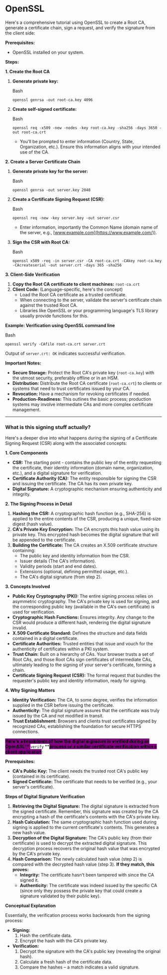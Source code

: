 # OpenSSL

Here's a comprehensive tutorial using OpenSSL to create a Root CA, generate a certificate chain, sign a request, and verify the signature from the client side:

**Prerequisites:**

* OpenSSL installed on your system.

**Steps:**

**1. Create the Root CA**

1.  **Generate private key:**

    Bash

    ```
    openssl genrsa -out root-ca.key 4096
    ```
2.  **Create self-signed certificate:**

    Bash

    ```
    openssl req -x509 -new -nodes -key root-ca.key -sha256 -days 3650 -out root-ca.crt 
    ```

    * You'll be prompted to enter information (Country, State, Organization, etc.). Ensure this information aligns with your intended use of the CA.

**2. Create a Server Certificate Chain**

1.  **Generate private key for the server:**

    Bash

    ```
    openssl genrsa -out server.key 2048 
    ```
2.  **Create a Certificate Signing Request (CSR):**

    Bash

    ```
    openssl req -new -key server.key -out server.csr
    ```

    * Enter information, importantly the Common Name (domain name of the server, e.g., [www.example.com](https://www.example.com/)).
3.  **Sign the CSR with Root CA:**

    Bash

    ```
    openssl x509 -req -in server.csr -CA root-ca.crt -CAkey root-ca.key -CAcreateserial -out server.crt -days 365 -sha256 
    ```



**3. Client-Side Verification**

1. **Copy the Root CA certificate to client machines:** `root-ca.crt`
2. **Client Code:** (Language-specific, here's the concept)
   * Load the Root CA certificate as a trusted certificate.
   * When connecting to the server, validate the server's certificate chain against the trusted Root CA.
   * Libraries like OpenSSL or your programming language's TLS library usually provide functions for this.

**Example: Verification using OpenSSL command line**

Bash

```
openssl verify -CAfile root-ca.crt server.crt 
```

Output of `server.crt: OK` indicates successful verification.

**Important Notes:**

* **Secure Storage:** Protect the Root CA's private key (`root-ca.key`) with the utmost security, preferably offline or in an HSM.
* **Distribution:** Distribute the Root CA certificate (`root-ca.crt`) to clients or systems that need to trust certificates issued by your CA.
* **Revocation:** Have a mechanism for revoking certificates if needed.
* **Production-Readiness:** This outlines the basic process; production systems may involve intermediate CAs and more complex certificate management.

***

### What is this signing stuff actually?

Here's a deeper dive into what happens during the signing of a Certificate Signing Request (CSR) along with the associated concepts:

**1. Core Components**

* **CSR:** The starting point - contains the public key of the entity requesting the certificate, their identity information (domain name, organization, etc.), and a digital signature for verification.
* **Certificate Authority (CA):** The entity responsible for signing the CSR and issuing the certificate. The CA has its own private key.
* **Digital Signature:** A cryptographic mechanism ensuring authenticity and integrity.

**2. The Signing Process in Detail**

1. **Hashing the CSR:** A cryptographic hash function (e.g., SHA-256) is applied to the entire contents of the CSR, producing a unique, fixed-size digest (hash value).
2. **CA's Private Key Encryption:** The CA encrypts this hash value using its private key. This encrypted hash becomes the digital signature that will be appended to the certificate.
3. **Building the Certificate:** The CA creates an X.509 certificate structure containing:
   * The public key and identity information from the CSR.
   * Issuer details (The CA's information).
   * Validity periods (start and end dates).
   * Extensions (optional, defining permitted usage, etc.).
   * The CA's digital signature (from step 2).

**3. Concepts Involved**

* **Public Key Cryptography (PKI):** The entire signing process relies on asymmetric cryptography. The CA's private key is used for signing, and the corresponding public key (available in the CA's own certificate) is used for verification.
* **Cryptographic Hash Functions:** Ensures integrity. Any change to the CSR would produce a different hash, rendering the digital signature invalid.
* **X.509 Certificate Standard:** Defines the structure and data fields contained in a digital certificate.
* **Certificate Authorities:** Trusted entities that issue and vouch for the authenticity of certificates within a PKI system.
* **Trust Chain:** Built on a hierarchy of CAs. Your browser trusts a set of Root CAs, and those Root CAs sign certificates of intermediate CAs, ultimately leading to the signing of your server's certificate, forming a chain.
* **Certificate Signing Request (CSR):** The formal request that bundles the requester's public key and identity information, ready for signing.

**4. Why Signing Matters**

* **Identity Verification:** The CA, to some degree, verifies the information supplied in the CSR before issuing the certificate.
* **Authenticity:** The digital signature assures that the certificate was truly issued by the CA and not modified in transit.
* **Trust Establishment:** Browsers and clients trust certificates signed by recognized CAs, establishing the foundation for secure HTTPS connections.

<mark style="background-color:purple;">**Here's a breakdown of how the digital signature is verified during an OpenSSL**</mark><mark style="background-color:purple;">** **</mark><mark style="background-color:purple;">**`verify`**</mark><mark style="background-color:purple;">** **</mark><mark style="background-color:purple;">**process or a similar certificate verification within a client application**</mark>:

**Prerequisites:**

* **CA's Public Key:** The client needs the trusted root CA's public key (contained in its certificate).
* **Signed Certificate:** The certificate that needs to be verified (e.g., your server's certificate).

**Steps of Digital Signature Verification**

1. **Retrieving the Digital Signature:** The digital signature is extracted from the signed certificate. Remember, this signature was created by the CA encrypting a hash of the certificate's contents with the CA's private key.
2. **Hash Calculation:** The same cryptographic hash function used during signing is applied to the current certificate's contents. This generates a new hash value.
3. **Decryption of the Digital Signature:** The CA's public key (from their certificate) is used to decrypt the extracted digital signature. This decryption process recovers the original hash value that was encrypted by the CA's private key.
4. **Hash Comparison:** The newly calculated hash value (step 2) is compared with the decrypted hash value (step 3). **If they match, this proves:**
   * **Integrity:** The certificate hasn't been tampered with since the CA signed it.
   * **Authenticity:** The certificate was indeed issued by the specific CA (since only they possess the private key that could create a signature validated by their public key).

**Conceptual Explanation**

Essentially, the verification process works backwards from the signing process:

* **Signing:**
  1. Hash the certificate data.
  2. Encrypt the hash with the CA's private key.
* **Verification:**
  1. Decrypt the signature with the CA's public key (revealing the original hash).
  2. Calculate a fresh hash of the certificate data.
  3. Compare the hashes – a match indicates a valid signature.



